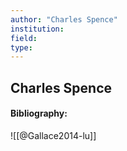 ```yaml
---
author: "Charles Spence"
institution:
field:
type:
---
```


## Charles Spence
#### Bibliography:

![[@Gallace2014-lu]]